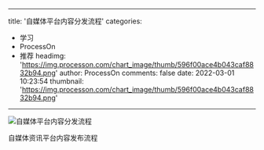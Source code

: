 
---
title: '自媒体平台内容分发流程'
categories: 
 - 学习
 - ProcessOn
 - 推荐
headimg: 'https://img.processon.com/chart_image/thumb/596f00ace4b043caf8832b94.png'
author: ProcessOn
comments: false
date: 2022-03-01 10:23:54
thumbnail: 'https://img.processon.com/chart_image/thumb/596f00ace4b043caf8832b94.png'
---

<div>   
<img class="thumb" alt="自媒体平台内容分发流程" src="https://img.processon.com/chart_image/thumb/596f00ace4b043caf8832b94.png" referrerpolicy="no-referrer">
<p>自媒体资讯平台内容发布流程</p>  
</div>
            
